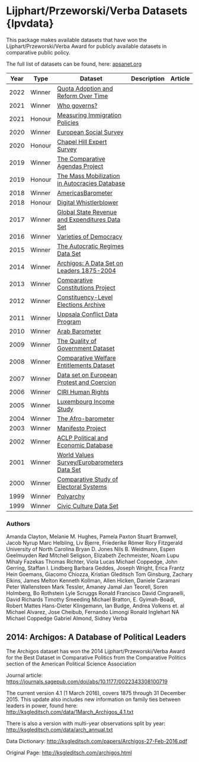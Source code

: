 # Lijphart/Przeworski/Verba Datasets {lpvdata}

This package makes available datasets that have won the Lijphart/Przeworski/Verba Award for publicly available datasets in comparative public policy.

The full list of datasets can be found, here: [apsanet.org](https://www.apsanet.org/STAFF/Membership-Workspace/Organized-Sections/Organized-Section-Awards/Organized-Section-Awards/Section-20#dataset)


| Year | Type | Dataset | Description | Article |
|------|--------|---------|---------|---------|
| 2022 | Winner | [Quota Adoption and Reform Over Time](https://www.openicpsr.org/openicpsr/project/100918/version/V1/view)
| 2021 | Winner | [Who governs?](https://politicscentre.nuffield.ox.ac.uk/whogov-dataset/download-dataset/)
| 2021 | Honour | [Measuring Immigration Policies](https://www.migrationdataportal.org/blog/impic-new-and-more-comprehensive-way-measure-immigration-policies)
| 2020 | Winner | [European Social Survey](https://www.europeansocialsurvey.org)
| 2020 | Honour | [Chapel Hill Expert Survey](https://cadmus.eui.eu/handle/1814/69975)
| 2019 | Winner | [The Comparative Agendas Project](https://www.comparativeagendas.net)
| 2019 | Honour | [The Mass Mobilization in Autocracies Database](https://mmadatabase.org/get/)
| 2018 | Winner | [AmericasBarometer](http://datasets.americasbarometer.org/database/index.php?freeUser=true)
| 2018 | Honour | [Digital Whistlerblower](https://digiwhist.eu/about-digiwhist/)
| 2017 | Winner | [Global State Revenue and Expenditures Data Set](https://gsre.info)
| 2016 | Winner | [Varieties of Democracy](https://github.com/vdeminstitute/vdemdata)
| 2015 | Winner | [The Autocratic Regimes Data Set](https://sites.psu.edu/dictators/)
| 2014 | Winner | [Archigos: A Data Set on Leaders 1875-2004](http://ksgleditsch.com/archigos.html)
| 2013 | Winner | [Comparative Constitutions Project](https://comparativeconstitutionsproject.org)
| 2012 | Winner | [Constituency-Level Elections Archive](https://electiondataarchive.org/data-and-documentation/clea-lower-chamber-elections-archive/)
| 2011 | Winner | [Uppsala Conflict Data Program](https://www.pcr.uu.se/research/ucdp/about-ucdp/)
| 2010 | Winner | [Arab Barometer](https://www.arabbarometer.org/survey-data/data-downloads/)
| 2009 | Winner | [The Quality of Government Dataset](https://www.qogdata.pol.gu.se/data/qog_std_cs_jan22.csv)
| 2008 | Winner | [Comparative Welfare Entitlements Dataset](http://cwed2.org/download.php)
| 2007 | Winner | [Data set on European Protest and Coercion](https://ronfran.ku.edu/data/index.html)
| 2006 | Winner | [CIRI Human Rights](http://www.humanrightsdata.com/p/data-documentation.html)
| 2005 | Winner | [Luxembourg Income Study](https://www.lisdatacenter.org/data-access/key-figures/)
| 2004 | Winner | [The Afro-barometer](https://www.afrobarometer.org/survey-resource/merged-round-7-data-34-countries-2019/)
| 2003 | Winner | [Manifesto Project](https://github.com/ManifestoProject/manifestoR)
| 2002 | Winner | [ACLP Political and Economic Database](https://sites.google.com/site/joseantoniocheibub/datasets/aclp)
| 2001 | Winner | [World Values Survey/Eurobarometers Data Set](https://www.worldvaluessurvey.org/wvs.jsp)
| 2000 | Winner | [Comparative Study of Electoral Systems](https://cses.org)
| 1999 | Winner | [Polyarchy](https://sites.nd.edu/michael-coppedge/?page_id=26)
| 1999 | Winner | [Civic Culture Data Set](https://www.icpsr.umich.edu/web/ICPSR/studies/7201/datadocumentation#)


### Authors
Amanda Clayton, Melanie M. Hughes, Pamela Paxton
Stuart Bramwell, Jacob Nyrup
Marc Helbling, Liv Bjerre, Friederike Römer
Rory Fitzgerald
University of North Carolina
Bryan D. Jones
Nils B. Weidmann, Espen Geelmuyden Rød
Mitchell Seligson, Elizabeth Zechmeister, Noam Lupu
Mihaly Fazekas
Thomas Richter, Viola Lucas
Michael Coppedge, John Gerring, Staffan I. Lindberg
Barbara Geddes, Joseph Wright, Erica Frantz
Hein Goemans, Giacomo Chiozza, Kristian Gleditsch
Tom Ginsburg, Zachary Elkins, James Melton
Kenneth Kollman, Allen Hicken, Daniele Caramani
Peter Wallensteen
Mark Tessler, Amaney Jamal
Jan Teorell, Soren Holmberg, Bo Rothstein
Lyle Scruggs
Ronald Francisco
David Cingranelli, David Richards
Timothy Smeeding
Michael Bratton, E. Gyimah-Boadi, Robert Mattes
Hans-Dieter Klingemann, Ian Budge, Andrea Volkens et. al
Michael Alvarez, Jose Cheibub, Fernando Limongi
Ronald Inglehart
NA
Michael Coppedge
Gabriel Almond, Sidney Verba


## 2014: Archigos: A Database of Political Leaders
The Archigos dataset has won the 2014 Lijphart/Przeworski/Verba Award for the Best Dataset in Comparative Politics from the Comparative Politics section of the American Political Science Association

Journal article: https://journals.sagepub.com/doi/abs/10.1177/0022343308100719

The current version 4.1 (1 March 2016), covers 1875 through 31 December 2015. This update also includes new information on family ties between leaders in power, found here: http://ksgleditsch.com/data/1March_Archigos_4.1.txt

There is also a version with multi-year observations split by year: http://ksgleditsch.com/data/arch_annual.txt

Data Dictionary: http://ksgleditsch.com/papers/Archigos-27-Feb-2016.pdf

Original Page: http://ksgleditsch.com/archigos.html
